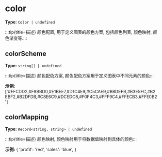 # color

**Type:** `Color | undefined`

:::tip{title=描述}
颜色配置, 用于定义图表的颜色方案, 包括颜色列表, 颜色映射, 颜色渐变等.:::


 


## colorScheme

**Type:** `string[] | undefined`

:::tip{title=描述}
颜色配色方案, 颜色配色方案用于定义图表中不同元素的颜色:::


 

**示例:**
['#FFCDD2,#F8BBD0,#E1BEE7,#D1C4E9,#C5CAE9,#BBDEFB,#B3E5FC,#B2EBF2,#B2DFDB,#C8E6C9,#DCEDC8,#F0F4C3,#FFF9C4,#FFECB3,#FFE0B2']


 

## colorMapping

**Type:** `Record<string, string> | undefined`

:::tip{title=描述}
颜色映射, 颜色映射用于将数据值映射到具体的颜色:::


 

**示例:**
{
 'profit': 'red',
 'sales': 'blue',
}


 

